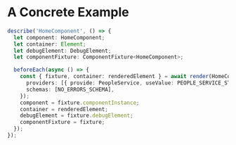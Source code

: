 <!-- .slide: class="with-code inconsolata" -->

# A Concrete Example

```typescript
describe('HomeComponent', () => {
  let component: HomeComponent;
  let container: Element;
  let debugElement: DebugElement;
  let componentFixture: ComponentFixture<HomeComponent>;

  beforeEach(async () => {
    const { fixture, container: renderedElement } = await render(HomeComponent, {
      providers: [{ provide: PeopleService, useValue: PEOPLE_SERVICE_STUB }],
      schemas: [NO_ERRORS_SCHEMA],
    });
    component = fixture.componentInstance;
    container = renderedElement;
    debugElement = fixture.debugElement;
    componentFixture = fixture;
  });
});
```

<!-- .element: class="big-code" -->
